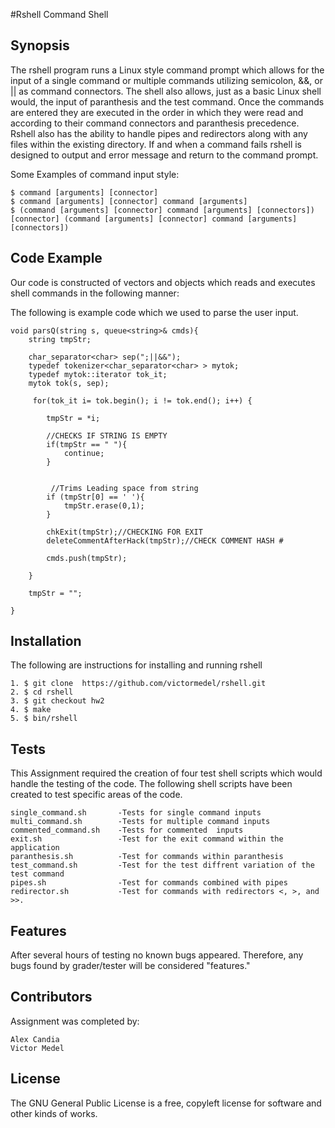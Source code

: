 #Rshell Command Shell

## Synopsis

The rshell program runs a Linux style command prompt which allows for the input of a single command or multiple commands utilizing semicolon, &&, or || as command connectors. The shell also allows, just as a basic Linux shell would, the input of paranthesis and the test command. Once the commands are entered they are executed in the order in which they were read and according to their command connectors and paranthesis precedence. Rshell also has the ability to handle pipes and redirectors along with any files within the existing directory. If and when a command fails rshell is designed to output and error message and return to the command prompt.

Some Examples of command input style:

```
$ command [arguments] [connector]
$ command [arguments] [connector] command [arguments]
$ (command [arguments] [connector] command [arguments] [connectors]) [connector] (command [arguments] [connector] command [arguments] [connectors])
```

## Code Example

Our code is constructed of vectors and objects which reads and executes shell commands in the following manner:

The following is example code which we used to parse the user input.
```
void parsQ(string s, queue<string>& cmds){   
    string tmpStr;
    
    char_separator<char> sep(";||&&");
    typedef tokenizer<char_separator<char> > mytok;
    typedef mytok::iterator tok_it;
    mytok tok(s, sep);
    
     for(tok_it i= tok.begin(); i != tok.end(); i++) {
    
        tmpStr = *i;
        
        //CHECKS IF STRING IS EMPTY
        if(tmpStr == " "){
            continue;
        }
        
        
         //Trims Leading space from string
        if (tmpStr[0] == ' '){
            tmpStr.erase(0,1);  
        }
        
        chkExit(tmpStr);//CHECKING FOR EXIT
        deleteCommentAfterHack(tmpStr);//CHECK COMMENT HASH #
        
        cmds.push(tmpStr);
        
    }
    
    tmpStr = "";
    
}
```

## Installation

The following are instructions for installing and running rshell
```
1. $ git clone  https://github.com/victormedel/rshell.git
2. $ cd rshell
3. $ git checkout hw2
4. $ make
5. $ bin/rshell
```

## Tests

This Assignment required the creation of four test shell scripts which would handle the testing of the code. The following shell scripts have been created to test specific areas of the code.
```
single_command.sh	 	-Tests for single command inputs	
multi_command.sh		-Tests for multiple command inputs
commented_command.sh	-Tests for commented  inputs
exit.sh					-Test for the exit command within the application
paranthesis.sh			-Test for commands within paranthesis
test_command.sh			-Test for the test diffrent variation of the test command
pipes.sh				-Test for commands combined with pipes
redirector.sh			-Test for commands with redirectors <, >, and >>.
```

## Features

After several hours of testing no known bugs appeared. Therefore, any bugs found by grader/tester will be considered "features."


## Contributors

Assignment was completed by:
```
Alex Candia
Victor Medel
```

## License

The GNU General Public License is a free, copyleft license for software and other kinds of works.